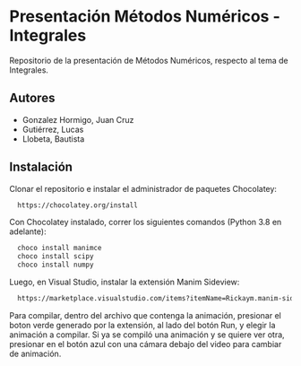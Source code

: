 # Presentación Métodos Numéricos - Integrales

Repositorio de la presentación de Métodos Numéricos, respecto al tema de Integrales.

## Autores

- Gonzalez Hormigo, Juan Cruz
- Gutiérrez, Lucas
- Llobeta, Bautista

## Instalación

Clonar el repositorio e instalar el administrador de paquetes Chocolatey:

```bash
  https://chocolatey.org/install
```

Con Chocolatey instalado, correr los siguientes comandos (Python 3.8 en adelante):

```bash
  choco install manimce
  choco install scipy
  choco install numpy
```

Luego, en Visual Studio, instalar la extensión Manim Sideview:

```bash
  https://marketplace.visualstudio.com/items?itemName=Rickaym.manim-sideview
```

Para compilar, dentro del archivo que contenga la animación, presionar el boton verde generado por la extensión, al lado del botón Run, y elegir la animación a compilar. Si ya se compiló una animación y se quiere ver otra, presionar en el botón azul con una cámara debajo del video para cambiar de animación.
